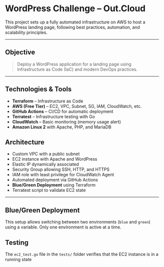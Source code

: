 # WordPress Challenge – Out.Cloud

This project sets up a fully automated infrastructure on AWS to host a WordPress landing page, following best practices, automation, and scalability principles.

---

##  Objective

> Deploy a WordPress application for a landing page using Infrastructure as Code (IaC) and modern DevOps practices.

---

##  Technologies & Tools

-  **Terraform** – Infrastructure as Code
-  **AWS (Free Tier)** – EC2, VPC, Subnet, SG, IAM, CloudWatch, etc.
-  **GitHub Actions** – CI/CD for automatic deployment
-  **Terratest** – Infrastructure testing with Go
-  **CloudWatch** – Basic monitoring (memory usage alert)
-  **Amazon Linux 2** with Apache, PHP, and MariaDB

##  Architecture

- Custom VPC with a public subnet
- EC2 instance with Apache and WordPress
- Elastic IP dynamically associated
- Security Group allowing SSH, HTTP, and HTTPS
- IAM role with least privilege for CloudWatch Agent
- Automated deployment via GitHub Actions
- **Blue/Green Deployment** using Terraform
- Terratest script to validate EC2 state

---

##  Blue/Green Deployment

This setup allows switching between two environments (`blue` and `green`) using a variable. Only one environment is active at a time.

##  Testing

The `ec2_test.go` file in the `tests/` folder verifies that the EC2 instance is in a running state

